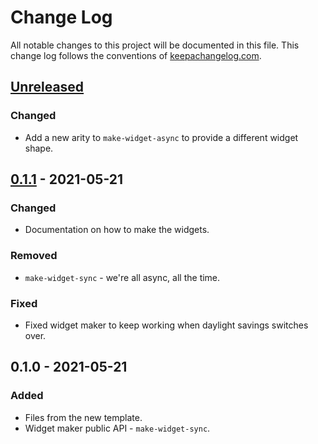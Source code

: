 # Change Log
All notable changes to this project will be documented in this file. This change log follows the conventions of [keepachangelog.com](http://keepachangelog.com/).

## [Unreleased]
### Changed
- Add a new arity to `make-widget-async` to provide a different widget shape.

## [0.1.1] - 2021-05-21
### Changed
- Documentation on how to make the widgets.

### Removed
- `make-widget-sync` - we're all async, all the time.

### Fixed
- Fixed widget maker to keep working when daylight savings switches over.

## 0.1.0 - 2021-05-21
### Added
- Files from the new template.
- Widget maker public API - `make-widget-sync`.

[Unreleased]: https://github.com/your-name/script-lite/compare/0.1.1...HEAD
[0.1.1]: https://github.com/your-name/script-lite/compare/0.1.0...0.1.1
